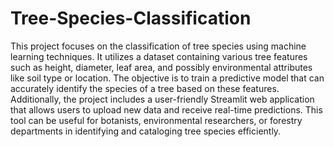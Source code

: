# Tree-Species-Classification

This project focuses on the classification of tree species using machine learning techniques. It utilizes a dataset containing various tree features such as height, diameter, leaf area, and possibly environmental attributes like soil type or location. The objective is to train a predictive model that can accurately identify the species of a tree based on these features. Additionally, the project includes a user-friendly Streamlit web application that allows users to upload new data and receive real-time predictions. This tool can be useful for botanists, environmental researchers, or forestry departments in identifying and cataloging tree species efficiently.

